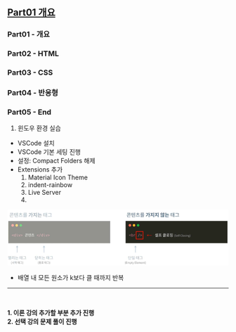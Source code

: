 ## <u>Part01 개요</u>

### Part01 - 개요

### Part02 - HTML

### Part03 - CSS

### Part04 - 반응형

### Part05 - End

1. 윈도우 환경 실습

- VSCode 설치
- VSCode 기본 세팅 진행
- 설정: Compact Folders 해제
- Extensions 추가
  1. Material Icon Theme
  2. indent-rainbow
  3. Live Server
  4.

![ex_screenshot](./img/1.PNG)

- 배열 내 모든 원소가 k보다 클 때까지 반복

---

<br>

**1. 이론 강의 추가할 부분 추가 진행** <br>
**2. 선택 강의 문제 풀이 진행**

